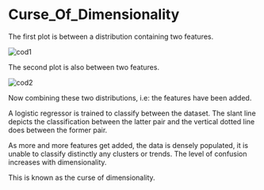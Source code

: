 # Curse_Of_Dimensionality

The first plot is between a distribution containing two features.

![cod1](https://user-images.githubusercontent.com/55191934/76142748-6e4b2200-6096-11ea-981d-cb93896dded9.PNG)

The second plot is also between two features.

![cod2](https://user-images.githubusercontent.com/55191934/76142754-81f68880-6096-11ea-8318-f9a7dce58b38.PNG)

Now combining these two distributions, i.e: the features have been added.

A logistic regressor is trained to classify between the dataset.
The slant line depicts the classification between the latter pair and the vertical dotted line does between the former pair.

As more and more features get added, the data is densely populated, it is unable to classify distinctly any clusters or trends.
The level of confusion increases with dimensionality.

This is known as the curse of dimensionality.
